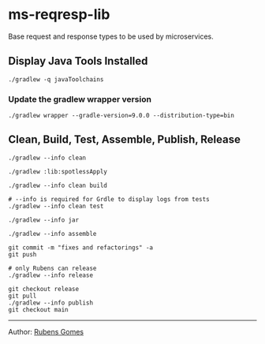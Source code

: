 # ms-reqresp-lib
Base request and response types to be used by microservices.

## Display Java Tools Installed

```shell
./gradlew -q javaToolchains
```
### Update the gradlew wrapper version

```shell
./gradlew wrapper --gradle-version=9.0.0 --distribution-type=bin
```

## Clean, Build, Test, Assemble, Publish, Release

```shell
./gradlew --info clean
```

```shell
./gradlew :lib:spotlessApply
```

```shell
./gradlew --info clean build
```

```shell
# --info is required for Grdle to display logs from tests
./gradlew --info clean test
```

```shell
./gradlew --info jar
```

```shell
./gradlew --info assemble
```

```shell
git commit -m "fixes and refactorings" -a
git push
```

```shell
# only Rubens can release
./gradlew --info release
```

```shell
git checkout release
git pull
./gradlew --info publish
git checkout main
```

---
Author:  [Rubens Gomes](https://rubensgomes.com/)


